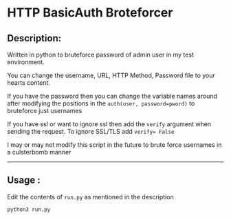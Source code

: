 # HTTP BasicAuth Broteforcer

## Description: 

Written in python to bruteforce password of admin user in my test environment.

You can change the username, URL, HTTP Method, Password file to your hearts content.

If you have the password then you can change the variable names around after modifying the positions in the `auth(user, password=pword)` to bruteforce just usernames

If you have ssl or want to ignore ssl then add the `verify` argument when sending the request. To ignore SSL/TLS add `verify= False`

I may or may not modify this script in the future to brute force usernames in a culsterbomb manner

------

## Usage :
Edit the contents of `run.py` as mentioned in the description

```
python3 run.py
```
